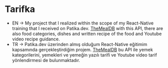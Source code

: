 # Tarifka
- EN -> My project that I realized within the scope of my React-Native training that I received on Patika.dev. [TheMealDB](https://www.themealdb.com/api.php) with this API, there are also food categories, dishes and written recipe of the food and Youtube video recipe guidance.
- TR -> Patika.dev üzerinden almış olduğum React-Native eğitimim kapsamında gerçekleştirdiğim projem. [TheMealDB](https://www.themealdb.com/api.php) bu API ile yemek kategorilerini, yemekleri ve yemeğin yazılı tarifi ve Youtube video tarif yönlendirmesi de bulunmaktadır.